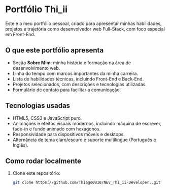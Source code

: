 # Portfólio Thi_ii

Este é o meu portfólio pessoal, criado para apresentar minhas habilidades, projetos e trajetória como desenvolvedor web Full-Stack, com foco especial em Front-End.

## O que este portfólio apresenta

- Seção **Sobre Mim**: minha história e formação na área de desenvolvimento web.
- Linha do tempo com marcos importantes da minha carreira.
- Lista de habilidades técnicas, incluindo Front-End e Back-End.
- Projetos selecionados, com descrições e tecnologias utilizadas.
- Formulário de contato para facilitar a comunicação.

## Tecnologias usadas

- HTML5, CSS3 e JavaScript puro.
- Animações e efeitos visuais modernos, incluindo máquina de escrever, fade-in e fundo animado com hexágonos.
- Responsividade para dispositivos móveis e desktops.
- Alternância de tema claro/escuro e suporte multilíngue (Português e Inglês).

## Como rodar localmente

1. Clone este repositório:

   ```bash
   git clone https://github.com/Thiago0010/NEV_Thi_ii-Developer..git
